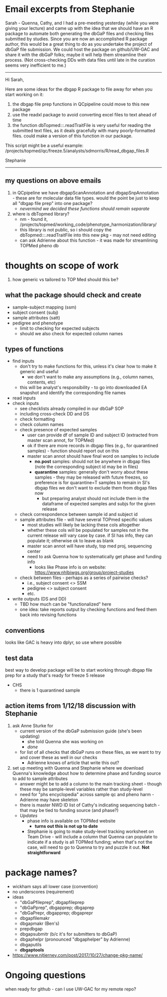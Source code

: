 # Email excerpts from Stephanie

Sarah - Quenna, Cathy, and I had a pre-meeting yesterday (while you were giving your lecture) and came up with the idea that we should have an R package to automate both generating the dbGaP files and checking files submitted by studies. Since you are now an accomplished R package author, this would be a great thing to do as you undertake the project of dbGaP file submission. We could host the package on github/UW-GAC and share it with the dbGaP folks; maybe it will help them streamline their process. (Not cross-checking DDs with data files until late in the curation seems very inefficient to me.)

---

Hi Sarah,

Here are some ideas for the dbgap R package to file away for when you start working on it:

1. the dbgap file prep functions in QCpipeline could move to this new package
2. use the readxl package to avoid converting excel files to text ahead of time
3. the function dbTopmed:::.readTraitFile is very useful for reading the submitted text files, as it deals gracefully with many poorly-formatted files. could make a version of this function in our package.

This script might be a useful example:
/projects/topmed/qc/freeze.5/analysts/sdmorris/R/read_dbgap_files.R

Stephanie

---

## my questions on above emails

1. in QCpipeline we have dbgapScanAnnotation and dbgapSnpAnnotation - these are for molecular data file types. would the point be just to keep all "dbgap file prep" into one package?
	- _nevermind we decided these functions should remain separate_
3. where is dbTopmed library?
	- nm - found it, /projects/topmed/working_code/phenotype_harmonization/library/
	- this library is not public, so i should copy the dbTopmed:::.readTraitFile into this new pkg - may not need editing
	- can ask Adrienne about this function - it was made for streamlining TOPMed pheno db

# thoughts on scope of work
1. how generic vs tailored to TOP Med should this be?

## what the package should check and create
- sample-subject mapping (ssm)
- subject consent (subj)
- sample attributes (satt)
- pedigree and phenotype
	- limit to checking for expected subjects
	- should we also check for expected column names

## types of functions
- find inputs 
	- don't try to make functions for this, unless it's clear how to make it generic and useful
		- we don't want to make any assumptions (e.g., column names, contents, etc)
	- this will be analyst's responsibility - to go into downloaded EA snapshot and identify the corresponding file names
- read inputs 
- check inputs
	- see checklists already compiled in our dbGaP SOP
	- including cross-check DD and DS
	- check formatting
	- check column names
	- check presence of expected samples
		- user can provide df of sample ID and subject ID (extracted from master scan annot, for TOPMed)
		- ok if there are more records in dbgap files (e.g., for quarantined samples) - function should report out on this
		- master scan annot should have final word on samples to include
			- __no.post__ samples: should not be anywhere in dbgap files (note the corresponding subject id may be in files)
			- __quarantine__ samples: generally don't worry about these samples - they may be released with future freezes, so preference is for quarantine=T samples to remain in SI's dbgap files
			we don't want to exclude them from dbgap files now
				- but preparing analyst should not include them in the dataframe of expected samples and subjs for the given release
	- check correspondence between sample id and subject id
	- sample attributes file - will have several TOPmed specific values
		- most studies will likely be lacking these cols altogether
		- whether these cols will be populated for samples not in the current release will vary case by case. if SI has info, they can populate it; otherwise ok to leave as blank
		- master scan annot will have study, top med proj, sequencing center
		- need to ask Quenna how to systematically get phase and funding info
			- looks like Phase info is on website: https://www.nhlbiwgs.org/group/project-studies
	- check between files - perhaps as a series of pairwise checks?
		- i.e., subject consent <> SSM
		- pedigree <> subject consent
		- etc.
- write outputs (DS and DD)
	- TBD how much can be "functionalized" here
	- one idea: take reports output by checking functions and feed them back into revising functions

## conventions
looks like GAC is heavy into dplyr, so use where possible

## test data
best way to develop package will be to start working through dbgap file prep for a study that's ready for freeze 5 release
- CHS
	- there is 1 quarantined sample

## action items from 1/12/18 discussion with Stephanie
1. ask Anne Sturke for 
	- current version of the dbGaP submission guide (she's been updating)
		- she told Quenna she was working on
		- _done_
	- for list of all checks that dbGaP runs on these files, as we want to try and cover these as well in our checks
		- Adrienne knows of article that write this out?
2. set up meeting with Quenna and Stephanie where we download Quenna's knowledge about how to determine phase and funding source to add to sample attributes
	- answer might be to add a column to the main tracking sheet - though these may be sample-level variables rather than study-level
	- need for "phs encyclopedia" across sample qc and pheno harm - Adrienne may have skeleton
	- there is master NWD ID list of Cathy's indicating sequencing batch - that may be tied to funding source (and phase?)
	- _Updates_
		- phase info is available on TOPMed website
		    * __turns out this is not up to date__ 
		- Stephanie is going to make study-level tracking worksheet on Team Drive - will include a column that Quenna can populate to indicate if a study is all TOPMed funding; when that's not the case, will need to go to Quenna to try and puzzle it out. __Not straightforward__ 

# package names?
- wickham says all lower case (convention)
- no underscores (requirement)
- ideas
	- "dbGaPfileprep", dbgapfileprep
	- "dbGaPprep", dbgapprep; dbgaprep
	- "dbGaPrepr, dbgapprep; dbgaprepr
	- dbgapfilemakr
	- dbgapmakr (Ben's)
	- prepdbgap
	- dbgapsubmitr (b/c it's for submitters to dbGaP)
	- dbgaphelpr (pronounced "dbgaphelper" by Adrienne)
	- dbgaputils
	- **dbgaptools**
- https://www.njtierney.com/post/2017/10/27/change-pkg-name/
 
 
# Ongoing questions 
when ready for github - can I use UW-GAC for my remote repo?

 



